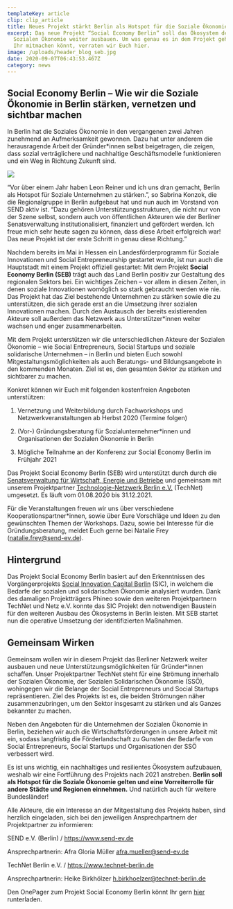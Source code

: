 ```yaml
---
templateKey: article
clip: clip_article
title: Neues Projekt stärkt Berlin als Hotspot für die Soziale Ökonomie!
excerpt: Das neue Projekt “Social Economy Berlin” soll das Ökosystem der
  Sozialen Ökonomie weiter ausbauen. Um was genau es in dem Projekt geht und wie
  Ihr mitmachen könnt, verraten wir Euch hier.
image: /uploads/header_blog_seb.jpg
date: 2020-09-07T06:43:53.467Z
category: news
---
```

## Social Economy Berlin – Wie wir die Soziale Ökonomie in Berlin stärken, vernetzen und sichtbar machen

In Berlin hat die Soziales Ökonomie in den vergangenen zwei Jahren zunehmend an Aufmerksamkeit gewonnen. Dazu hat unter anderem die herausragende Arbeit der Gründer*innen selbst beigetragen, die zeigen, dass sozial verträglichere und nachhaltige Geschäftsmodelle funktionieren und ein Weg in Richtung Zukunft sind.

![](/uploads/img_7556.jpg)

“Vor über einem Jahr haben Leon Reiner und ich uns dran gemacht, Berlin als Hotspot für Soziale Unternehmen zu stärken.”, so Sabrina Konzok, die die Regionalgruppe in Berlin aufgebaut hat und nun auch im Vorstand von SEND aktiv ist. “Dazu gehören Unterstützungsstrukturen, die nicht nur von der Szene selbst, sondern auch von öffentlichen Akteuren wie der Berliner Senatsverwaltung institutionalisiert, finanziert und gefördert werden. Ich freue mich sehr heute sagen zu können, dass diese Arbeit erfolgreich war! Das neue Projekt ist der erste Schritt in genau diese Richtung.”

Nachdem bereits im Mai in Hessen ein Landesförderprogramm für Soziale Innovationen und Social Entrepreneurship gestartet wurde, ist nun auch die Hauptstadt mit einem Projekt offiziell gestartet: Mit dem Projekt **Social Economy Berlin (SEB)** trägt auch das Land Berlin positiv zur Gestaltung des regionalen Sektors bei. Ein wichtiges Zeichen – vor allem in diesen Zeiten, in denen soziale Innovationen womöglich so stark gebraucht werden wie nie. Das Projekt hat das Ziel bestehende Unternehmen zu stärken sowie die zu unterstützen, die sich gerade erst an die Umsetzung ihrer sozialen Innovationen machen. Durch den Austausch der bereits existierenden Akteure soll außerdem das Netzwerk aus Unterstützer*innen weiter wachsen und enger zusammenarbeiten.

Mit dem Projekt unterstützen wir die unterschiedlichen Akteure der Sozialen Ökonomie – wie Social Entrepreneurs, Social Startups und soziale solidarische Unternehmen – in Berlin und bieten Euch sowohl Mitgestaltungsmöglichkeiten als auch Beratungs- und Bildungsangebote in den kommenden Monaten. Ziel ist es, den gesamten Sektor zu stärken und sichtbarer zu machen.

Konkret können wir Euch mit folgenden kostenfreien Angeboten unterstützen:

1. Vernetzung und Weiterbildung durch Fachworkshops und Netzwerkveranstaltungen ab Herbst 2020 (Termine folgen)


2. (Vor-) Gründungsberatung für Sozialunternehmer*innen und Organisationen der Sozialen Ökonomie in Berlin


3. Mögliche Teilnahme an der Konferenz zur Social Economy Berlin im Frühjahr 2021

Das Projekt Social Economy Berlin (SEB) wird unterstützt durch durch die [Senatsverwaltung für Wirtschaft, Energie und Betriebe](https://www.berlin.de/sen/wirtschaft/) und gemeinsam mit unserem Projektpartner [Technologie-Netzwerk Berlin e.V.](https://www.technet-berlin.de) (TechNet) umgesetzt. Es läuft vom 01.08.2020 bis 31.12.2021.

Für die Veranstaltungen freuen wir uns über verschiedene Kooperationspartner*innen, sowie über Eure Vorschläge und Ideen zu den gewünschten Themen der Workshops. Dazu, sowie bei Interesse für die Gründungsberatung, meldet Euch gerne bei Natalie Frey ([natalie.frey@send-ev.de](natalie.frey@send-ev.de)).

## Hintergrund

Das Projekt Social Economy Berlin basiert auf den Erkenntnissen des Vorgängerprojekts [Social Innovation Capital Berlin](https://www.send-ev.de/2019-09-17_social-innovation-capital-berlin) (SIC), in welchem die Bedarfe der sozialen und solidarischen Ökonomie analysiert wurden. Dank des damaligen Projektträgers Phineo sowie den weiteren Projektpartnern TechNet und Netz e.V. konnte das SIC Projekt den notwendigen Baustein für den weiteren Ausbau des Ökosystems in Berlin leisten. Mit SEB startet nun die operative Umsetzung der identifizierten Maßnahmen.

## Gemeinsam Wirken

Gemeinsam wollen wir in diesem Projekt das Berliner Netzwerk weiter ausbauen und neue Unterstützungsmöglichkeiten für Gründer*innen schaffen. Unser Projektpartner TechNet steht für eine Strömung innerhalb der Sozialen Ökonomie, der Sozialen Solidarischen Ökonomie (SSÖ), wohingegen wir die Belange der Social Entrepreneurs und Social Startups repräsentieren. Ziel des Projekts ist es, die beiden Strömungen näher zusammenzubringen, um den Sektor insgesamt zu stärken und als Ganzes bekannter zu machen.

Neben den Angeboten für die Unternehmen der Sozialen Ökonomie in Berlin, beziehen wir auch die Wirtschaftsförderungen in unsere Arbeit mit ein, sodass langfristig die Förderlandschaft zu Gunsten der Bedarfe von Social Entrepreneurs, Social Startups und Organisationen der SSÖ verbessert wird.

Es ist uns wichtig, ein nachhaltiges und resilientes Ökosystem aufzubauen, weshalb wir eine Fortführung des Projekts nach 2021 anstreben. **Berlin soll als Hotspot für die Soziale Ökonomie gelten und eine Vorreiterrolle für andere Städte und Regionen einnehmen.** Und natürlich auch für weitere Bundesländer!

Alle Akteure, die ein Interesse an der Mitgestaltung des Projekts haben, sind herzlich eingeladen, sich bei den jeweiligen Ansprechpartnern der Projektpartner zu informieren:

SEND e.V. (Berlin) / <https://www.send-ev.de>

Ansprechpartnerin: Afra Gloria Müller [afra.mueller@send-ev.de](mailto:afra.mueller@send-ev.de)

TechNet Berlin e.V. / <https://www.technet-berlin.de>

Ansprechpartnerin: Heike Birkhölzer [h.birkhoelzer@technet-berlin.de](mailto:h.birkhoelzer@technet-berlin.de)

Den OnePager zum Projekt Social Economy Berlin könnt Ihr gern [hier](https://www.send-ev.de/uploads/onepager_socialeconomyberlin.pdf) runterladen.